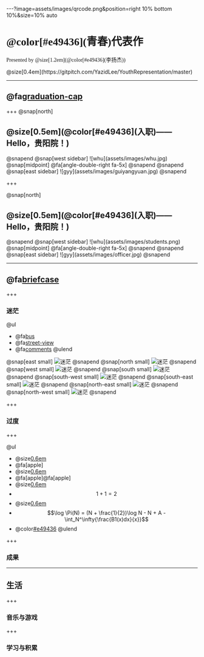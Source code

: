 ---?image=assets/images/qrcode.png&position=right 10% bottom 10%&size=10% auto
<h1 style="font-family:'STXinwei';">@color[#e49436](青春)代表作</h1> 
<p style="font-family:'STXinwei';">Presented by @size[1.2em](@color[#e49436](李扬杰))</p>
<p>@size[0.4em](https://gitpitch.com/YazidLee/YouthRepresentation/master)</p>

---
## @fa[graduation-cap](入职)
+++
@snap[north]
<h2>@size[0.5em](@color[#e49436](入职)——Hello，贵阳院！)</h2>
@snapend
@snap[west sidebar]
![whu](assets/images/whu.jpg)
@snap[midpoint]
@fa[angle-double-right fa-5x]
@snapend
@snapend
@snap[east sidebar]
![gyy](assets/images/guiyangyuan.jpg)
@snapend

+++

@snap[north]
<h2>@size[0.5em](@color[#e49436](入职)——Hello，贵阳院！)</h2>
@snapend
@snap[west sidebar]
![whu](assets/images/students.png)
@snap[midpoint]
@fa[angle-double-right fa-5x]
@snapend
@snapend
@snap[east sidebar]
![gyy](assets/images/officer.jpg)
@snapend

---

## @fa[briefcase](工作)

+++

### 迷茫
@ul
- @fa[bus](@color[#e49436]陌生的环境)
- @fa[street-view](@color[#e49436]人际关系)
- @fa[comments](@color[#e49436]方言)
@ulend

@snap[east small]
![迷茫](assets/images/1.jpg)
@snapend
@snap[north small]
![迷茫](assets/images/2.jpg)
@snapend
@snap[west small]
![迷茫](assets/images/3.jpg)
@snapend
@snap[south small]
![迷茫](assets/images/4.jpg)
@snapend
@snap[south-west small]
![迷茫](assets/images/5.jpg)
@snapend
@snap[south-east small]
![迷茫](assets/images/6.jpg)
@snapend
@snap[north-east small]
![迷茫](assets/images/7.jpg)
@snapend
@snap[north-west small]
![迷茫](assets/images/8.jpg)
@snapend

+++

### 过度

+++

@ul
- @size[0.6em](先假设你有一个苹果。)
- @fa[apple]
- @size[0.6em](假设有人又给了你另一个苹果。)
- @fa[apple]@fa[apple]
- @size[0.6em](现在，数一下你所拥有的苹果数量，你会得到结果是两个。也就是说一个苹果加一个苹果等于两个苹果，即一加一等于二。)
- $$1 + 1 = 2$$
- @size[0.6em](那么，现在你已经对算数的基本原理有了一定了解了，我们来看看下面这个例子，将上述知识运用到实践中。)
- $$\log 	\Pi(N) = (N + \frac{1}{2})\log N - N + A - \int_N^\infty{\frac{B1(x)dx}{x}}$$
- @color[#e49436](其实，我也不知道怎么缓过来的)
@ulend

+++

### 成果

---

## 生活

+++

### 音乐与游戏

+++

### 学习与积累